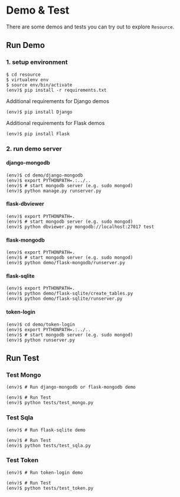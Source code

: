 Demo & Test
===========

There are some demos and tests you can try out to explore `Resource`.


Run Demo
--------

### 1. setup environment

    $ cd resource
    $ virtualenv env
    $ source env/bin/activate
    (env)$ pip install -r requirements.txt

Additional requirements for Django demos

    (env)$ pip install Django

Additional requirements for Flask demos

    (env)$ pip install Flask

### 2. run demo server

#### django-mongodb

    (env)$ cd demo/django-mongodb
    (env)$ export PYTHONPATH=.:../..
    (env)$ # start mongodb server (e.g. sudo mongod)
    (env)$ python manage.py runserver.py

#### flask-dbviewer

    (env)$ export PYTHONPATH=.
    (env)$ # start mongodb server (e.g. sudo mongod)
    (env)$ python dbviewer.py mongodb://localhost:27017 test

#### flask-mongodb

    (env)$ export PYTHONPATH=.
    (env)$ # start mongodb server (e.g. sudo mongod)
    (env)$ python demo/flask-mongodb/runserver.py

#### flask-sqlite

    (env)$ export PYTHONPATH=.
    (env)$ python demo/flask-sqlite/create_tables.py
    (env)$ python demo/flask-sqlite/runserver.py

#### token-login

    (env)$ cd demo/token-login
    (env)$ export PYTHONPATH=.:../..
    (env)$ # start mongodb server (e.g. sudo mongod)
    (env)$ python runserver.py


Run Test
--------

### Test Mongo

    (env)$ # Run django-mongodb or flask-mongodb demo

    (env)$ # Run Test
    (env)$ python tests/test_mongo.py

### Test Sqla

    (env)$ # Run flask-sqlite demo

    (env)$ # Run Test
    (env)$ python tests/test_sqla.py

### Test Token

    (env)$ # Run token-login demo

    (env)$ # Run Test
    (env)$ python tests/test_token.py
